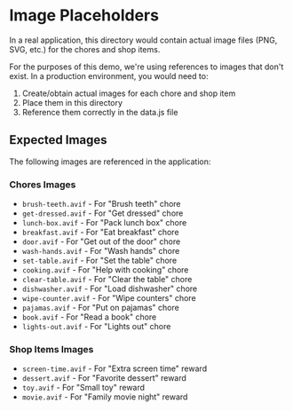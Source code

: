 # Image Placeholders

In a real application, this directory would contain actual image files (PNG, SVG, etc.) for the chores and shop items.

For the purposes of this demo, we're using references to images that don't exist. In a production environment, you would need to:

1. Create/obtain actual images for each chore and shop item
2. Place them in this directory
3. Reference them correctly in the data.js file

## Expected Images

The following images are referenced in the application:

### Chores Images
- `brush-teeth.avif` - For "Brush teeth" chore
- `get-dressed.avif` - For "Get dressed" chore
- `lunch-box.avif` - For "Pack lunch box" chore
- `breakfast.avif` - For "Eat breakfast" chore
- `door.avif` - For "Get out of the door" chore
- `wash-hands.avif` - For "Wash hands" chore
- `set-table.avif` - For "Set the table" chore
- `cooking.avif` - For "Help with cooking" chore
- `clear-table.avif` - For "Clear the table" chore
- `dishwasher.avif` - For "Load dishwasher" chore
- `wipe-counter.avif` - For "Wipe counters" chore
- `pajamas.avif` - For "Put on pajamas" chore
- `book.avif` - For "Read a book" chore
- `lights-out.avif` - For "Lights out" chore

### Shop Items Images
- `screen-time.avif` - For "Extra screen time" reward
- `dessert.avif` - For "Favorite dessert" reward
- `toy.avif` - For "Small toy" reward
- `movie.avif` - For "Family movie night" reward 